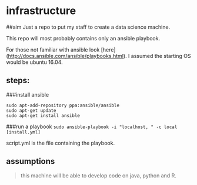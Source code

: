 # infrastructure
##aim
Just a repo to put my staff to create a data science machine.

This repo will most probably contains only an ansible playbook.

For those not familiar with ansible look [here] (http://docs.ansible.com/ansible/playbooks.html).
I assumed the starting OS would be ubuntu 16.04.

## steps:
###install ansible
```
sudo apt-add-repository ppa:ansible/ansible
sudo apt-get update
sudo apt-get install ansible
```
###run a playbook
`sudo ansible-playbook -i "localhost, " -c local [install.yml]`

script.yml is the file containing the playbook.

## assumptions
> this machine will be able to develop code on java, python and R.





